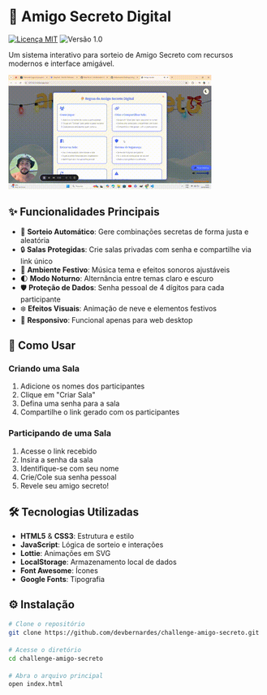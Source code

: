 # 🎅 Amigo Secreto Digital

[![Licença MIT](https://img.shields.io/badge/Licença-MIT-green.svg)](https://opensource.org/licenses/MIT)
![Versão 1.0](https://img.shields.io/badge/Versão-1.0-blue.svg)

Um sistema interativo para sorteio de Amigo Secreto com recursos modernos e interface amigável.

![Demonstração do Amigo Secreto](assets/gif-secret-santa.gif)

## ✨ Funcionalidades Principais

- 🎉 **Sorteio Automático**: Gere combinações secretas de forma justa e aleatória
- 🔒 **Salas Protegidas**: Crie salas privadas com senha e compartilhe via link único
- 🎵 **Ambiente Festivo**: Música tema e efeitos sonoros ajustáveis
- 🌓 **Modo Noturno**: Alternância entre temas claro e escuro
- 🛡️ **Proteção de Dados**: Senha pessoal de 4 dígitos para cada participante
- ❄️ **Efeitos Visuais**: Animação de neve e elementos festivos
- 📱 **Responsivo**: Funcional apenas para web desktop

## 🚀 Como Usar

### Criando uma Sala
1. Adicione os nomes dos participantes
2. Clique em "Criar Sala"
3. Defina uma senha para a sala
4. Compartilhe o link gerado com os participantes

### Participando de uma Sala
1. Acesse o link recebido
2. Insira a senha da sala
3. Identifique-se com seu nome
4. Crie/Cole sua senha pessoal
5. Revele seu amigo secreto!

## 🛠 Tecnologias Utilizadas

- **HTML5** & **CSS3**: Estrutura e estilo
- **JavaScript**: Lógica de sorteio e interações
- **Lottie**: Animações em SVG
- **LocalStorage**: Armazenamento local de dados
- **Font Awesome**: Ícones
- **Google Fonts**: Tipografia

## ⚙️ Instalação

```bash
# Clone o repositório
git clone https://github.com/devbernardes/challenge-amigo-secreto.git

# Acesse o diretório
cd challenge-amigo-secreto

# Abra o arquivo principal
open index.html
